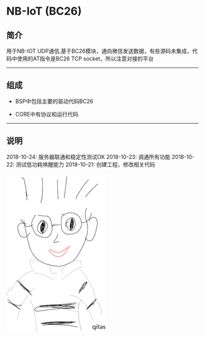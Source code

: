 ﻿
# NB-IoT (BC26) 

## 简介

用于NB-IOT UDP通信,基于BC26模块，通向微信发送数据，有些源码未集成，代码中使用的AT指令是BC26 TCP socket，所以注意对接的平台


---

## 组成

- BSP中包括主要的驱动代码BC26

- CORE中有协议和运行代码

---

## 说明

2018-10-24: 服务器联通和稳定性测试OK
2018-10-23: 调通所有功能
2018-10-22: 测试低功耗唤醒能力
2018-10-21: 创建工程，修改相关代码

[![sites](qitas/qitas.png)](http://www.qitas.cn)
